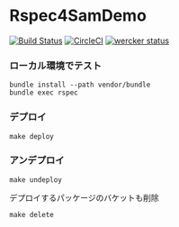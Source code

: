 # Rspec4SamDemo

[![Build Status](https://travis-ci.org/ot-nemoto/Rspec4SamDemo.svg?branch=master)](https://travis-ci.org/ot-nemoto/Rspec4SamDemo)
[![CircleCI](https://circleci.com/gh/ot-nemoto/Rspec4SamDemo.svg?style=shield)](https://circleci.com/gh/ot-nemoto/Rspec4SamDemo)
[![wercker status](https://app.wercker.com/status/872f8aca565bd05a7d21b55409af99a2/s/master "wercker status")](https://app.wercker.com/project/byKey/872f8aca565bd05a7d21b55409af99a2)

### ローカル環境でテスト

```
bundle install --path vendor/bundle
bundle exec rspec
```

### デプロイ

```
make deploy
```

### アンデプロイ

```
make undeploy
```

デプロイするパッケージのバケットも削除

```
make delete
```
